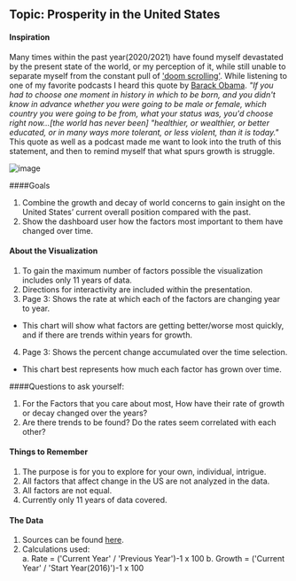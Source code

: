## **Topic: Prosperity in the United States**


#### Inspiration
Many times within the past year(2020/2021) have found myself devastated by the present state of the world, or my perception of it, while still unable to separate myself from the constant pull of ['doom scrolling'](https://en.wikipedia.org/wiki/Doomscrolling). While listening to one of my favorite podcasts I heard this quote by [Barack Obama](https://www.facebook.com/Channel4News/videos/obama-if-you-had-to-choose-a-moment-in-history-youd-choose/10155254872476939/).
*"If you had to choose one moment in history in which to be born, and you didn't know in advance whether you were going to be male or female, which country you were going to be from, what your status was, you'd choose right now...[the world has never been] "healthier, or wealthier, or better educated, or in many ways more tolerant, or less violent, than it is today."*
This quote as well as a podcast made me want to look into the truth of this statement, and then to remind myself that what spurs growth is struggle.

![image](https://higherlogicdownload.s3.amazonaws.com/SRAINTERNATIONAL/UploadedImages/167e255a-8759-4a2f-92f6-591d6d8f7afb/Catalyst-pictures/Text-body-images/feb2021/work-life-balance.jpg)

####Goals
1. Combine the growth and decay of world concerns to gain insight on the United States’ current overall position compared with the past.
2. Show the dashboard user how the factors most important to them have changed over time.

#### About the Visualization
1. To gain the maximum number of factors possible the visualization includes only 11 years of data.
2. Directions for interactivity are included within the presentation.
3. Page 3: Shows the rate at which each of the factors are changing year to year.<br>
- This chart will show what factors are getting better/worse most quickly, and if there are trends within years for growth.  <br>
4. Page 3: Shows the percent change accumulated over the time selection. <br>
- This chart best represents how much each factor has grown over time. <br>


####Questions to ask yourself:
1. For the Factors that you care about most, How have their rate of growth or decay changed over the years?
2. Are there trends to be found? Do the rates seem correlated with each other?

#### Things to Remember
1. The purpose is for you to explore for your own, individual, intrigue.
2. All factors that affect change in the US are not analyzed in the data.
3. All factors are not equal.
4. Currently only 11 years of data covered.

#### The Data
1. Sources can be found [here](https://github.com/brendagutman/USA_Prosperity/blob/main/Positive%20Factors.docx).
2. Calculations used:<br>
    a. Rate = ('Current Year' / 'Previous Year')-1 x 100
    b. Growth = ('Current Year' / 'Start Year(2016)')-1 x 100
